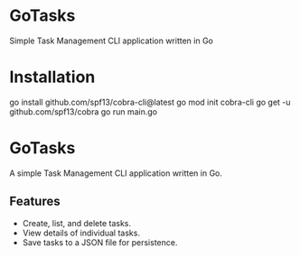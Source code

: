 # GoTasks
Simple Task Management CLI application written in Go

# Installation

go install github.com/spf13/cobra-cli@latest
go mod init cobra-cli
go get -u github.com/spf13/cobra
go run main.go


# GoTasks
A simple Task Management CLI application written in Go.

## Features
- Create, list, and delete tasks.
- View details of individual tasks.
- Save tasks to a JSON file for persistence.
